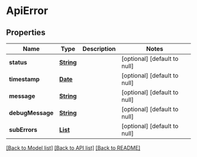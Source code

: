 # ApiError
## Properties

Name | Type | Description | Notes
------------ | ------------- | ------------- | -------------
**status** | [**String**](string.md) |  | [optional] [default to null]
**timestamp** | [**Date**](DateTime.md) |  | [optional] [default to null]
**message** | [**String**](string.md) |  | [optional] [default to null]
**debugMessage** | [**String**](string.md) |  | [optional] [default to null]
**subErrors** | [**List**](SubError.md) |  | [optional] [default to null]

[[Back to Model list]](../README.md#documentation-for-models) [[Back to API list]](../README.md#documentation-for-api-endpoints) [[Back to README]](../README.md)

